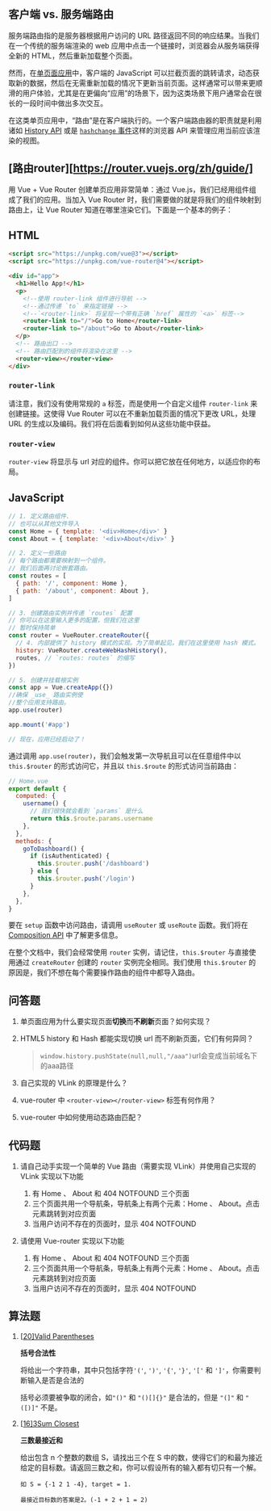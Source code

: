 ## 客户端 vs. 服务端路由

服务端路由指的是服务器根据用户访问的 URL 路径返回不同的响应结果。当我们在一个传统的服务端渲染的 web 应用中点击一个链接时，浏览器会从服务端获得全新的 HTML，然后重新加载整个页面。

然而，在[单页面应用](https://developer.mozilla.org/en-US/docs/Glossary/SPA)中，客户端的 JavaScript 可以拦截页面的跳转请求，动态获取新的数据，然后在无需重新加载的情况下更新当前页面。这样通常可以带来更顺滑的用户体验，尤其是在更偏向“应用”的场景下，因为这类场景下用户通常会在很长的一段时间中做出多次交互。

在这类单页应用中，“路由”是在客户端执行的。一个客户端路由器的职责就是利用诸如 [History API](https://developer.mozilla.org/en-US/docs/Web/API/History) 或是 [`hashchange` 事件](https://developer.mozilla.org/en-US/docs/Web/API/Window/hashchange_event)这样的浏览器 API 来管理应用当前应该渲染的视图。

## [路由router][https://router.vuejs.org/zh/guide/]

用 Vue + Vue Router 创建单页应用非常简单：通过 Vue.js，我们已经用组件组成了我们的应用。当加入 Vue Router 时，我们需要做的就是将我们的组件映射到路由上，让 Vue Router 知道在哪里渲染它们。下面是一个基本的例子：

## HTML

```html
<script src="https://unpkg.com/vue@3"></script>
<script src="https://unpkg.com/vue-router@4"></script>

<div id="app">
  <h1>Hello App!</h1>
  <p>
    <!--使用 router-link 组件进行导航 -->
    <!--通过传递 `to` 来指定链接 -->
    <!--`<router-link>` 将呈现一个带有正确 `href` 属性的 `<a>` 标签-->
    <router-link to="/">Go to Home</router-link>
    <router-link to="/about">Go to About</router-link>
  </p>
  <!-- 路由出口 -->
  <!-- 路由匹配到的组件将渲染在这里 -->
  <router-view></router-view>
</div>
```

### `router-link`

请注意，我们没有使用常规的 `a` 标签，而是使用一个自定义组件 `router-link` 来创建链接。这使得 Vue Router 可以在不重新加载页面的情况下更改 URL，处理 URL 的生成以及编码。我们将在后面看到如何从这些功能中获益。

### `router-view`

`router-view` 将显示与 url 对应的组件。你可以把它放在任何地方，以适应你的布局。

## JavaScript

```js
// 1. 定义路由组件.
// 也可以从其他文件导入
const Home = { template: '<div>Home</div>' }
const About = { template: '<div>About</div>' }

// 2. 定义一些路由
// 每个路由都需要映射到一个组件。
// 我们后面再讨论嵌套路由。
const routes = [
  { path: '/', component: Home },
  { path: '/about', component: About },
]

// 3. 创建路由实例并传递 `routes` 配置
// 你可以在这里输入更多的配置，但我们在这里
// 暂时保持简单
const router = VueRouter.createRouter({
  // 4. 内部提供了 history 模式的实现。为了简单起见，我们在这里使用 hash 模式。
  history: VueRouter.createWebHashHistory(),
  routes, // `routes: routes` 的缩写
})

// 5. 创建并挂载根实例
const app = Vue.createApp({})
//确保 _use_ 路由实例使
//整个应用支持路由。
app.use(router)

app.mount('#app')

// 现在，应用已经启动了！
```

通过调用 `app.use(router)`，我们会触发第一次导航且可以在任意组件中以 `this.$router` 的形式访问它，并且以 `this.$route` 的形式访问当前路由：

```js
// Home.vue
export default {
  computed: {
    username() {
      // 我们很快就会看到 `params` 是什么
      return this.$route.params.username
    },
  },
  methods: {
    goToDashboard() {
      if (isAuthenticated) {
        this.$router.push('/dashboard')
      } else {
        this.$router.push('/login')
      }
    },
  },
}
```

要在 `setup` 函数中访问路由，请调用 `useRouter` 或 `useRoute` 函数。我们将在 [Composition API](https://router.vuejs.org/zh/guide/advanced/composition-api.html#在-setup-中访问路由和当前路由) 中了解更多信息。

在整个文档中，我们会经常使用 `router` 实例，请记住，`this.$router` 与直接使用通过 `createRouter` 创建的 `router` 实例完全相同。我们使用 `this.$router` 的原因是，我们不想在每个需要操作路由的组件中都导入路由。



## 问答题

1. 单页面应用为什么要实现页面**切换**而**不刷新**页面？如何实现？

   > 

2. HTML5 history 和 Hash 都能实现切换 url 而不刷新页面，它们有何异同？

   > `window.history.pushState(null,null,"/aaa")`url会变成当前域名下的aaa路径
   >
   > 

3. 自己实现的 VLink 的原理是什么？

   > 

4. vue-router 中 `<router-view></router-view>` 标签有何作用？

   > 

5. vue-router 中如何使用动态路由匹配？

   > 

## 代码题

1. 请自己动手实现一个简单的 Vue 路由（需要实现 VLink）并使用自己实现的 VLink 实现以下功能
   1. 有 Home 、 About 和 404 NOTFOUND 三个页面
   2. 三个页面共用一个导航条，导航条上有两个元素：Home 、 About。点击元素跳转到对应页面
   3. 当用户访问不存在的页面时，显示 404 NOTFOUND
   
   
   
2. 请使用 Vue-router 实现以下功能
   1. 有 Home 、 About 和 404 NOTFOUND 三个页面
   2. 三个页面共用一个导航条，导航条上有两个元素：Home 、 About。点击元素跳转到对应页面
   3. 当用户访问不存在的页面时，显示 404 NOTFOUND
   
   

## 算法题

1. [[20\]Valid Parentheses](https://leetcode.com/problems/valid-parentheses)

   **括号合法性**

   将给出一个字符串，其中只包括字符`'('`, `')'`, `'{'`, `'}'`, `'['` 和 `']'`，你需要判断输入是否是合法的

   括号必须要被争取的闭合，如`"()"` 和 `"()[]{}"` 是合法的，但是 `"(]"` 和 `"([)]"` 不是。

1. [[16\]3Sum Closest](https://leetcode.com/problems/3sum-closest/#/description)

   **三数最接近和**

   给出包含 n 个整数的数组 S，请找出三个在 S 中的数，使得它们的和最为接近给定的目标数。请返回三数之和，你可以假设所有的输入都有切只有一个解。

   ```
   如 S = {-1 2 1 -4}, target = 1.
   
   最接近目标数的答案是2。(-1 + 2 + 1 = 2)
   ```